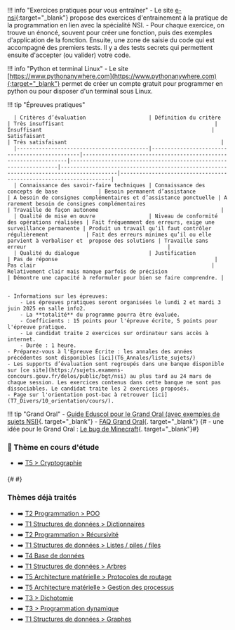 !!! info "Exercices pratiques pour vous entraîner"
    - Le site [e-nsi](https://e-nsi.gitlab.io/pratique/tags/){:target="_blank"} propose des exercices d'entrainement à la pratique de la programmation en lien avec la spécialité NSI. 
    - Pour chaque exercice, on trouve un énoncé, souvent pour créer une fonction, puis des exemples d'application de la fonction. Ensuite, une zone de saisie du code qui est accompagné des premiers tests. Il y a des tests secrets qui permettent ensuite d'accepter (ou valider) votre code.

!!! info "Python et terminal Linux"
    - Le site [https://www.pythonanywhere.com](https://www.pythonanywhere.com){:target="_blank"} permet de créer un compte gratuit pour programmer en python ou pour disposer d'un terminal sous Linux.


!!! tip "Épreuves pratiques"


      | Critères d’évaluation                    | Définition du critère                         | Très insuffisant                                                | Insuffisant                                                      | Satisfaisant                                                                           | Très satisfaisant                                                 |
      |------------------------------------------|-----------------------------------------------|-----------------------------------------------------------------|------------------------------------------------------------------|----------------------------------------------------------------------------------------|-------------------------------------------------------------------|
      | Connaissance des savoir-faire techniques | Connaissance des concepts de base             | Besoin permanent d’assistance                                   | A besoin de consignes complémentaires et d’assistance ponctuelle | A rarement besoin de consignes complémentaires                                         | Travaille de façon autonome                                       |
      | Qualité de mise en œuvre                 | Niveau de conformité des opérations réalisées | Fait fréquemment des erreurs, exige une surveillance permanente | Produit un travail qu’il faut contrôler régulièrement            | Fait des erreurs minimes qu’il ou elle parvient à verbaliser et  propose des solutions | Travaille sans erreur                                             |
      | Qualité du dialogue                      | Justification                                 | Pas de réponse                                                  | Pas clair                                                        | Relativement clair mais manque parfois de précision                                    | Démontre une capacité à reformuler pour bien se faire comprendre. |
    

    - Informations sur les épreuves:
        - Les épreuves pratiques seront organisées le lundi 2 et mardi 3 juin 2025 en salle info2.
        - La **totalité** du programme pourra être évaluée.
        - Coefficients : 15 points pour l'épreuve écrite, 5 points pour l'épreuve pratique. 
        - Le candidat traite 2 exercices sur ordinateur sans accès à internet. 
        - Durée : 1 heure.
    - Préparez-vous à l'Épreuve Écrite : les annales des années précédentes sont disponibles [ici](T6_Annales/liste_sujets/) 
    - Les supports d’évaluation sont regroupés dans une banque disponible sur [ce site](https://sujets.examens-concours.gouv.fr/delos/public/bgt/nsi) au plus tard au 24 mars de chaque session. Les exercices contenus dans cette banque ne sont pas dissociables. Le candidat traite les 2 exercices proposés.
    - Page sur l'orientation post-bac à retrouver [ici](T7_Divers/10_orientation/cours/). 
    
 
!!! tip "Grand Oral"
    - [Guide Eduscol pour le Grand Oral (avec exemples de sujets NSI)](data/GO_NSI_Eduscol.pdf){. target="_blank"}
    - [FAQ Grand Oral](data/GO_FAQ.pdf){. target="_blank"}
{#    - une idée pour le Grand Oral : [Le bug de Minecraft](https://www.youtube.com/watch?v=ei58gGM9Z8k){. target="_blank"}#}




### :high_brightness: Thème en cours d'étude 
- :arrow_right: [T5 > Cryptographie](T5_Architecture_materielle/5.4_Cryptographie/cours/)

{#
#}


### Thèmes déjà traités
- :arrow_right: [T2 Programmation > POO](T2_Programmation/2.1_Programmation_Orientee_Objet/cours/) 
- :arrow_right: [T1 Structures de données > Dictionnaires](T1_Structures_de_donnees/1.2_Dictionnaires/cours/) 
- :arrow_right: [T2 Programmation > Récursivité](T2_Programmation/2.2_Recursivite/cours/) 
- :arrow_right: [T1 Structures de données > Listes / piles / files](T1_Structures_de_donnees/1.1_Listes_Piles_Files/cours/)
- :arrow_right: [T4 Base de données](T4_Bases_de_donnees/sommaire/)
- :arrow_right: [T1 Structures de données > Arbres](T1_Structures_de_donnees/1.3_Arbres/cours/)
- :arrow_right: [T5 Architecture matérielle > Protocoles de routage](T5_Architecture_materielle/5.3_Protocoles_de_routage/cours/)
- :arrow_right: [T5 Architecture matérielle > Gestion des processus](T5_Architecture_materielle/5.2_Gestion_des_processus/cours/) 
- :arrow_right: [T3 > Dichotomie](T3_Algorithmique/3.1_Diviser_pour_regner/cours/)
- :arrow_right: [T3 > Programmation dynamique](T3_Algorithmique/3.2_Programmation_dynamique/cours/)
- :arrow_right: [T1 Structures de données > Graphes](T1_Structures_de_donnees/1.4_Graphes/cours/) 

